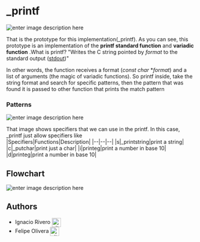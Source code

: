 ﻿# _printf  
![enter image description here](https://encrypted-tbn0.gstatic.com/images?q=tbn:ANd9GcSlGwmyN7ir0VEC3oCd6PoTz3uwxX3od3i1AGohcN2k0YPP5syIR4GbHwYPxBLadRLu2tY&usqp=CAU)

That is the prototype for this implementation(_printf). As you can see, this prototype is an implementation of the **printf standard function** and **variadic function** .What is printf? "Writes the C string pointed by _format_ to the standard output ([stdout](http://www.cplusplus.com/stdout))"

In other words, the function receives a format (*const char* **format*) and a list of arguments (the magic of variadic functions). So printf inside, take the string format and search for specific patterns, then the pattern that was found it is passed to other function that prints the match pattern  

### Patterns 

![enter image description here](https://i.imgur.com/vmU0FhC.png) 	

That image shows specifiers that we can use in the printf.  In this case, _printf just allow specifiers like   
|Specifiers|Functions|Description| 
|--|--|--|
|s|_printstring|print a string| 
|c|_putchar|print just a char| 
|i|printeg|print a number in base 10|
|d|printeg|print a number in base 10|
## Flowchart
![enter image description here](https://github.com/riveroignacio04/holbertonschool-low_level_programming/blob/master/Captura%20de%20pantalla%202023-11-19%20115332.png?raw=true)


## Authors

* Ignacio Rivero <a href="https://github.com/rivero04" rel="nofollow"><img align="center" alt="github" src="https://www.vectorlogo.zone/logos/github/github-tile.svg" height="24" /></a>
* Felipe Olivera <a href="https://github.com/Teby4" rel="nofollow"><img align="center" alt="github" src="https://www.vectorlogo.zone/logos/github/github-tile.svg" height="24" /></a>
